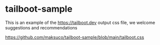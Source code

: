 # tailboot-sample
This is an example of the https://tailboot.dev output css file, we welcome suggestions and recommendations

https://github.com/maksuco/tailboot-sample/blob/main/tailboot.css
